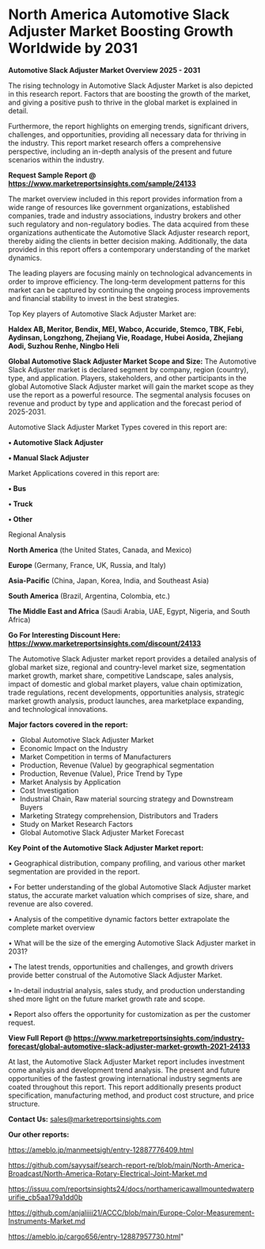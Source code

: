# North America Automotive Slack Adjuster Market Boosting Growth Worldwide by 2031

<Strong> Automotive Slack Adjuster Market Overview 2025 - 2031</strong>

The rising technology in Automotive Slack Adjuster Market is also depicted in this research report. Factors that are boosting the growth of the market, and giving a positive push to thrive in the global market is explained in detail.

Furthermore, the report highlights on emerging trends, significant drivers, challenges, and opportunities, providing all necessary data for thriving in the industry. This report market research offers a comprehensive perspective, including an in-depth analysis of the present and future scenarios within the industry.

<strong>Request Sample Report @ <a href=https://www.marketreportsinsights.com/sample/24133>https://www.marketreportsinsights.com/sample/24133</a></strong>

The market overview included in this report provides information from a wide range of resources like government organizations, established companies, trade and industry associations, industry brokers and other such regulatory and non-regulatory bodies. The data acquired from these organizations authenticate the Automotive Slack Adjuster research report, thereby aiding the clients in better decision making. Additionally, the data provided in this report offers a contemporary understanding of the market dynamics.

The leading players are focusing mainly on technological advancements in order to improve efficiency. The long-term development patterns for this market can be captured by continuing the ongoing process improvements and financial stability to invest in the best strategies.

Top Key players of Automotive Slack Adjuster Market are:

<strong>Haldex AB, Meritor, Bendix, MEI, Wabco, Accuride, Stemco, TBK, Febi, Aydinsan, Longzhong, Zhejiang Vie, Roadage, Hubei Aosida, Zhejiang Aodi, Suzhou Renhe, Ningbo Heli</strong>

<strong><b>Global Automotive Slack Adjuster Market Scope and Size:</b></strong>
The Automotive Slack Adjuster market is declared segment by company, region (country), type, and application. Players, stakeholders, and other participants in the global Automotive Slack Adjuster market will gain the market scope as they use the report as a powerful resource. The segmental analysis focuses on revenue and product by type and application and the forecast period of 2025-2031.

Automotive Slack Adjuster Market Types covered in this report are:

<strong>• Automotive Slack Adjuster

• Manual Slack Adjuster</strong>

Market Applications covered in this report are:

<strong>• Bus

• Truck

• Other</strong> 

Regional Analysis

<strong>North America</strong> (the United States, Canada, and Mexico)

<strong>Europe</strong> (Germany, France, UK, Russia, and Italy)

<strong>Asia-Pacific</strong> (China, Japan, Korea, India, and Southeast Asia)

<strong>South America</strong> (Brazil, Argentina, Colombia, etc.)

<strong>The Middle East and Africa</strong> (Saudi Arabia, UAE, Egypt, Nigeria, and South Africa)

<strong>Go For Interesting Discount Here: <a href=https://www.marketreportsinsights.com/discount/24133>https://www.marketreportsinsights.com/discount/24133</a></strong>

The Automotive Slack Adjuster market report provides a detailed analysis of global market size, regional and country-level market size, segmentation market growth, market share, competitive Landscape, sales analysis, impact of domestic and global market players, value chain optimization, trade regulations, recent developments, opportunities analysis, strategic market growth analysis, product launches, area marketplace expanding, and technological innovations.

<strong><b>Major factors covered in the report:</b></strong>
<ul>
  <li>Global Automotive Slack Adjuster Market </li>
  <li>Economic Impact on the Industry</li>
  <li>Market Competition in terms of Manufacturers</li>
  <li>Production, Revenue (Value) by geographical segmentation</li>
  <li>Production, Revenue (Value), Price Trend by Type</li>
  <li>Market Analysis by Application</li>
  <li>Cost Investigation</li>
  <li>Industrial Chain, Raw material sourcing strategy and Downstream Buyers</li>
  <li>Marketing Strategy comprehension, Distributors and Traders</li>
  <li>Study on Market Research Factors</li>
  <li>Global Automotive Slack Adjuster Market Forecast</li>
</ul>

<strong><b>Key Point of the Automotive Slack Adjuster Market report:</b></strong>

• Geographical distribution, company profiling, and various other market segmentation are provided in the report.

• For better understanding of the global Automotive Slack Adjuster market status, the accurate market valuation which comprises of size, share, and revenue are also covered.

• Analysis of the competitive dynamic factors better extrapolate the complete market overview

• What will be the size of the emerging Automotive Slack Adjuster market in 2031?

• The latest trends, opportunities and challenges, and growth drivers provide better construal of the Automotive Slack Adjuster Market.

• In-detail industrial analysis, sales study, and production understanding shed more light on the future market growth rate and scope.

• Report also offers the opportunity for customization as per the customer request.

<strong><b>View Full Report @ <a href=https://www.marketreportsinsights.com/industry-forecast/global-automotive-slack-adjuster-market-growth-2021-24133>https://www.marketreportsinsights.com/industry-forecast/global-automotive-slack-adjuster-market-growth-2021-24133</a></b></strong>


At last, the Automotive Slack Adjuster Market report includes investment come analysis and development trend analysis. The present and future opportunities of the fastest growing international industry segments are coated throughout this report. This report additionally presents product specification, manufacturing method, and product cost structure, and price structure.

<strong>Contact Us:</strong>
sales@marketreportsinsights.com

<strong>Our other reports:</strong>

<a href=https://ameblo.jp/manmeetsigh/entry-12887776409.html>https://ameblo.jp/manmeetsigh/entry-12887776409.html</a>

<a href=https://github.com/sayysaif/search-report-re/blob/main/North-America-Broadcast/North-America-Rotary-Electrical-Joint-Market.md>https://github.com/sayysaif/search-report-re/blob/main/North-America-Broadcast/North-America-Rotary-Electrical-Joint-Market.md</a>

<a href=https://issuu.com/reportsinsights24/docs/northamericawallmountedwaterpurifie_cb5aa179a1dd0b>https://issuu.com/reportsinsights24/docs/northamericawallmountedwaterpurifie_cb5aa179a1dd0b</a>

<a href=https://github.com/anjaliiii21/ACCC/blob/main/Europe-Color-Measurement-Instruments-Market.md>https://github.com/anjaliiii21/ACCC/blob/main/Europe-Color-Measurement-Instruments-Market.md</a>

<a href=https://ameblo.jp/cargo656/entry-12887957730.html>https://ameblo.jp/cargo656/entry-12887957730.html</a>"
